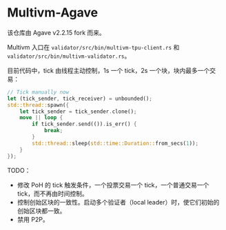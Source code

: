 # Multivm-Agave

该仓库由 Agave v2.2.15 fork 而来。

Multivm 入口在 `validator/src/bin/multivm-tpu-client.rs` 和 `validator/src/bin/multivm-validator.rs`。

目前代码中，tick 由线程主动控制，1s 一个 tick，2s 一个块，块内最多一个交易：

```rust
// Tick manually now
let (tick_sender, tick_receiver) = unbounded();
std::thread::spawn({
    let tick_sender = tick_sender.clone();
    move || loop {
        if tick_sender.send(()).is_err() {
            break;
        }
        std::thread::sleep(std::time::Duration::from_secs(1));
    }
});
```

TODO：

- 修改 PoH 的 tick 触发条件，一个投票交易一个 tick，一个普通交易一个 tick，而不再由时间控制。
- 控制创始区块的一致性。启动多个验证者（local leader）时，使它们初始的创始区块都一致。
- 禁用 P2P。